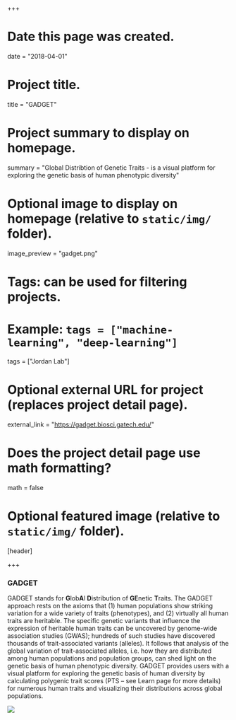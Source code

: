 +++
# Date this page was created.
date = "2018-04-01"

# Project title.
title = "GADGET"

# Project summary to display on homepage.
summary = "Global Distribtion of Genetic Traits - is a visual platform for exploring the genetic basis of human phenotypic diversity"

# Optional image to display on homepage (relative to `static/img/` folder).
image_preview = "gadget.png"

# Tags: can be used for filtering projects.
# Example: `tags = ["machine-learning", "deep-learning"]`
tags = ["Jordan Lab"]

# Optional external URL for project (replaces project detail page).
external_link = "https://gadget.biosci.gatech.edu/"

# Does the project detail page use math formatting?
math = false

# Optional featured image (relative to `static/img/` folder).
[header]


+++

### GADGET  

GADGET stands for **G**lob**A**l **D**istribution of **GE**netic **T**raits. The GADGET approach rests on the axioms that (1) human populations show striking variation for a wide variety of traits (phenotypes), and (2) virtually all human traits are heritable. The specific genetic variants that influence the expression of heritable human traits can be uncovered by genome-wide association studies (GWAS); hundreds of such studies have discovered thousands of trait-associated variants (alleles). It follows that analysis of the global variation of trait-associated alleles, i.e. how they are distributed among human populations and population groups, can shed light on the genetic basis of human phenotypic diversity. GADGET provides users with a visual platform for exploring the genetic basis of human diversity by calculating polygenic trait scores (PTS – see Learn page for more details) for numerous human traits and visualizing their distributions across global populations.


![](https://aroonchan.de/img/grapicalabstract.png)
